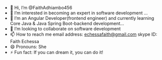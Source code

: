 - 👋 Hi, I’m @FaithAdhiambo456
- 👀 I’m interested in becoming an expert in software development  ...
- 🌱 I’m an Angular Developer(frontend engineer) and currently learning Core Java & Java Spring Boot-backend development...
- 💞️ I’m looking to collaborate on software development
- 📫 How to reach me email address: echessafaith@gmail.com skype ID: Faith Echessa
- 😄 Pronouns: She
- ⚡ Fun fact: If you can dream it, you can do it!

<!---
FaithAdhiambo456/FaithAdhiambo456 is a ✨ special ✨ repository because its `README.md` (this file) appears on your GitHub profile.
You can click the Preview link to take a look at your changes.
--->
